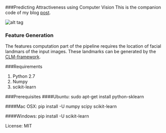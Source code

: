 ###Predicting Attractiveness using Computer Vision
This is the companion code of my blog [post](http://www.learnopencv.com/computer-vision-for-predicting-facial-attractiveness/).

![alt tag](http://www.learnopencv.com/wp-content/uploads/2015/07/2_det_0.jpg)


### Feature Generation
The features computation part of the pipeline requires the location of facial landmars of the input images.
These landmarks can be generated by the [CLM-framework](https://github.com/TadasBaltrusaitis/CLM-framework).

###Requirements
1. Python 2.7
2. Numpy
3. scikit-learn

###Prerequisites
####Ubuntu:
sudo apt-get install python-sklearn

####Mac OSX:
pip install -U numpy scipy scikit-learn

####Windows:
pip install -U scikit-learn

License: MIT
